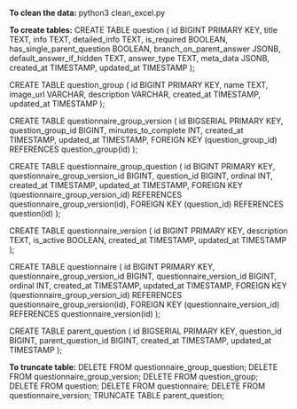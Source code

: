 **To clean the data:**
   python3 clean_excel.py

**To create tables:**
  CREATE TABLE question (
    id BIGINT PRIMARY KEY,
    title TEXT,
    info TEXT,
    detailed_info TEXT,
    is_required BOOLEAN,
    has_single_parent_question BOOLEAN,
    branch_on_parent_answer JSONB,
    default_answer_if_hidden TEXT,
    answer_type TEXT,
    meta_data JSONB,
    created_at TIMESTAMP,
    updated_at TIMESTAMP
);

CREATE TABLE question_group (
    id BIGINT PRIMARY KEY,
    name TEXT,
    image_url VARCHAR,
    description VARCHAR,
    created_at TIMESTAMP,
    updated_at TIMESTAMP
);

CREATE TABLE questionnaire_group_version (
    id BIGSERIAL PRIMARY KEY,
    question_group_id BIGINT,
    minutes_to_complete INT,
    created_at TIMESTAMP,
    updated_at TIMESTAMP,
    FOREIGN KEY (question_group_id) REFERENCES question_group(id)
);

CREATE TABLE questionnaire_group_question (
    id BIGINT PRIMARY KEY,
    questionnaire_group_version_id BIGINT,
    question_id BIGINT,
    ordinal INT,
    created_at TIMESTAMP,
    updated_at TIMESTAMP,
    FOREIGN KEY (questionnaire_group_version_id) REFERENCES questionnaire_group_version(id),
    FOREIGN KEY (question_id) REFERENCES question(id)
);

CREATE TABLE questionnaire_version (
    id BIGINT PRIMARY KEY,
    description TEXT,
    is_active BOOLEAN,
    created_at TIMESTAMP,
    updated_at TIMESTAMP
);

CREATE TABLE questionnaire (
    id BIGINT PRIMARY KEY,
    questionnaire_group_version_id BIGINT,
    questionnaire_version_id BIGINT,
    ordinal INT,
    created_at TIMESTAMP,
    updated_at TIMESTAMP,
    FOREIGN KEY (questionnaire_group_version_id) REFERENCES questionnaire_group_version(id),
    FOREIGN KEY (questionnaire_version_id) REFERENCES questionnaire_version(id)
);

CREATE TABLE parent_question (
    id BIGSERIAL PRIMARY KEY,
    question_id BIGINT,
    parent_question_id BIGINT,
    created_at TIMESTAMP,
    updated_at TIMESTAMP
);

**To truncate table:**
  DELETE FROM questionnaire_group_question;
DELETE FROM questionnaire_group_version;
DELETE FROM question_group;
DELETE FROM question;
DELETE FROM questionnaire;
DELETE FROM questionnaire_version;
TRUNCATE TABLE parent_question;
